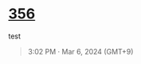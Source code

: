 # [356](https://github.com/noraworld/github-actions-sandbox/issues/118)
test

> 3:02 PM · Mar 6, 2024 (GMT+9)
